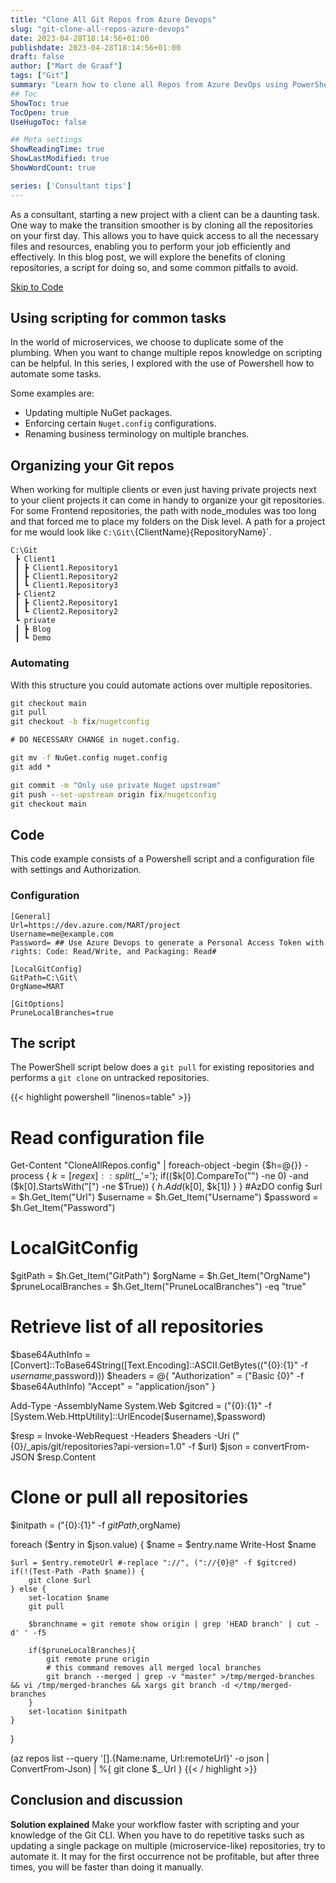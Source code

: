 ```yaml
---
title: "Clone All Git Repos from Azure Devops"
slug: "git-clone-all-repos-azure-devops"
date: 2023-04-28T18:14:56+01:00
publishdate: 2023-04-28T18:14:56+01:00
draft: false
author: ["Mart de Graaf"]
tags: ["Git"]
summary: "Learn how to clone all Repos from Azure DevOps using PowerShell"
## Toc
ShowToc: true
TocOpen: true
UseHugoToc: false

## Meta settings
ShowReadingTime: true
ShowLastModified: true
ShowWordCount: true

series: ['Consultant tips']
---
```


As a consultant, starting a new project with a client can be a daunting task. One way to make the transition smoother is by cloning all the repositories on your first day. This allows you to have quick access to all the necessary files and resources, enabling you to perform your job efficiently and effectively. In this blog post, we will explore the benefits of cloning repositories, a script for doing so, and some common pitfalls to avoid.

[Skip to Code](#Code)

## Using scripting for common tasks

In the world of microservices, we choose to duplicate some of the plumbing. When you want to change multiple repos knowledge on scripting can be helpful. In this series, I explored with the use of Powershell how to automate some tasks.

Some examples are:

- Updating multiple NuGet packages.
- Enforcing certain `Nuget.config` configurations.
- Renaming business terminology on multiple branches.

## Organizing your Git repos

When working for multiple clients or even just having private projects next to your client projects it can come in handy to organize your git repositories. For some Frontend repositories, the path with node_modules was too long and that forced me to place my folders on the Disk level. A path for a project for me would look like `C:\Git\`{ClientName}\{RepositoryName}`.

```text
C:\Git
 ┣ Client1
 ┃ ┣ Client1.Repository1
 ┃ ┣ Client1.Repository2
 ┃ ┗ Client1.Repository3
 ┣ Client2
 ┃ ┣ Client2.Repository1
 ┃ ┗ Client2.Repository2
 ┗ private
 ┃ ┣ Blog
 ┃ ┗ Demo
```

### Automating

With this structure you could automate actions over multiple repositories.

```cmd
git checkout main
git pull
git checkout -b fix/nugetconfig

# DO NECESSARY CHANGE in nuget.config.

git mv -f NuGet.config nuget.config
git add *

git commit -m "Only use private Nuget upstream"
git push --set-upstream origin fix/nugetconfig
git checkout main
```

## Code

This code example consists of a Powershell script and a configuration file with settings and Authorization.

### Configuration

```text
[General]
Url=https://dev.azure.com/MART/project
Username=me@example.com
Password= ## Use Azure Devops to generate a Personal Access Token with rights: Code: Read/Write, and Packaging: Read#

[LocalGitConfig]
GitPath=C:\Git\
OrgName=MART

[GitOptions]
PruneLocalBranches=true
```

## The script

The PowerShell script below does a `git pull` for existing repositories and performs a `git clone` on untracked repositories.

{{< highlight powershell "linenos=table" >}}
# Read configuration file
Get-Content "CloneAllRepos.config" | foreach-object -begin {$h=@{}} -process { 
    $k = [regex]::split($_,'='); 
    if(($k[0].CompareTo("") -ne 0) -and ($k[0].StartsWith("[") -ne $True)) { 
        $h.Add($k[0], $k[1]) 
    } 
}
#AzDO config
$url = $h.Get_Item("Url")
$username = $h.Get_Item("Username")
$password = $h.Get_Item("Password")
# LocalGitConfig
$gitPath = $h.Get_Item("GitPath")
$orgName = $h.Get_Item("OrgName")
$pruneLocalBranches = $h.Get_Item("PruneLocalBranches") -eq "true"

# Retrieve list of all repositories
$base64AuthInfo = [Convert]::ToBase64String([Text.Encoding]::ASCII.GetBytes(("{0}:{1}" -f $username,$password)))
$headers = @{
    "Authorization" = ("Basic {0}" -f $base64AuthInfo)
    "Accept" = "application/json"
}

Add-Type -AssemblyName System.Web
$gitcred = ("{0}:{1}" -f  [System.Web.HttpUtility]::UrlEncode($username),$password)

$resp = Invoke-WebRequest -Headers $headers -Uri ("{0}/_apis/git/repositories?api-version=1.0" -f $url)
$json = convertFrom-JSON $resp.Content

# Clone or pull all repositories
$initpath =  ("{0}:{1}" -f  $gitPath,$orgName)

foreach ($entry in $json.value) { 
    $name = $entry.name 
    Write-Host $name

    $url = $entry.remoteUrl #-replace "://", ("://{0}@" -f $gitcred)
    if(!(Test-Path -Path $name)) {
        git clone $url
    } else {
        set-location $name
        git pull

        $branchname = git remote show origin | grep 'HEAD branch' | cut -d' ' -f5

        if($pruneLocalBranches){
            git remote prune origin
            # this command removes all merged local branches
            git branch --merged | grep -v "master" >/tmp/merged-branches && vi /tmp/merged-branches && xargs git branch -d </tmp/merged-branches
        }
        set-location $initpath
    }
}

(az repos list --query '[].{Name:name, Url:remoteUrl}' -o json | ConvertFrom-Json) | %{ git clone $_.Url }
{{< / highlight >}}

## Conclusion and discussion

__Solution explained__
Make your workflow faster with scripting and your knowledge of the Git CLI. When you have to do repetitive tasks such as updating a single package on multiple (microservice-like) repositories, try to automate it. It may for the first occurrence not be profitable, but after three times, you will be faster than doing it manually.
